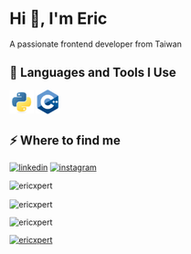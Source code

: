 Hi 👋, I'm Eric
==========================

A passionate frontend developer from Taiwan

🚀 Languages and Tools I Use
--------------------------

<p><a target="_blank" href="https://raw.githubusercontent.com/devicons/devicon/master/icons/python/python-original.svg" style="display: inline-block;"><img src="https://raw.githubusercontent.com/devicons/devicon/master/icons/python/python-original.svg" alt="python" width="42" height="42" /></a>
<a target="_blank" href="https://raw.githubusercontent.com/devicons/devicon/master/icons/cplusplus/cplusplus-original.svg" style="display: inline-block;"><img src="https://raw.githubusercontent.com/devicons/devicon/master/icons/cplusplus/cplusplus-original.svg" alt="cplusplus" width="42" height="42" /></a></p>

⚡️ Where to find me
-------------------

<p><a target="_blank" href="https://www.linkedin.com/in/ericxpert" style="display: inline-block;"><img src="https://img.shields.io/badge/linkedin-logo?style=for-the-badge&logo=linkedin&logoColor=white&color=%230a77b6" alt="linkedin" /></a>
<a target="_blank" href="https://www.instagram.com/yes._.y17" style="display: inline-block;"><img src="https://img.shields.io/badge/instagram-logo?style=for-the-badge&logo=instagram&logoColor=white&color=%23F35369" alt="instagram" /></a></p>
<p><img align="center" src="https://github-readme-stats.vercel.app/api?username=ericxpert&show_icons=true&locale=en" alt="ericxpert" /></p>
<p><img align="center" src="https://github-readme-streak-stats.herokuapp.com/?user=ericxpert&" alt="ericxpert" /></p>
<p><img src="https://github-readme-stats.vercel.app/api/top-langs?username=ericxpert&show_icons=true&locale=en&layout=compact" alt="ericxpert" /></p>
<p><a href="https://github.com/ryo-ma/github-profile-trophy"><img src="https://github-profile-trophy.vercel.app/?username=ericxpert" alt="ericxpert" /></a></p>
